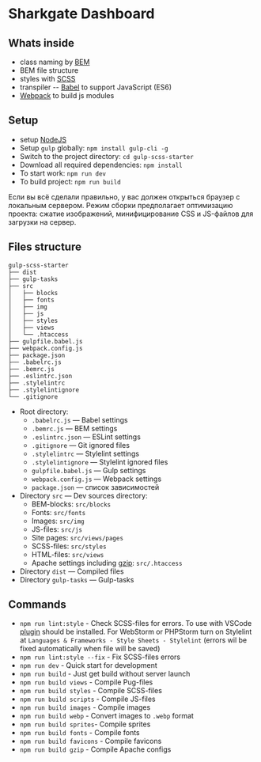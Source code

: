 # Sharkgate Dashboard

## Whats inside
* class naming by [BEM](https://ru.bem.info/)
* BEM file structure
* styles with [SCSS](https://sass-lang.com/)
* transpiler -- [Babel](https://babeljs.io/) to support JavaScript (ES6)
* [Webpack](https://webpack.js.org/) to build js modules

## Setup
* setup [NodeJS](https://nodejs.org/en/)
* Setup ```gulp``` globally: ```npm install gulp-cli -g```
* Switch to the project directory: ```cd gulp-scss-starter```
* Download all required dependencies: ```npm install```
* To start work: ```npm run dev```
* To build project: ```npm run build```

Если вы всё сделали правильно, у вас должен открыться браузер с локальным сервером. Режим сборки предполагает оптимизацию проекта: сжатие изображений, минифицирование CSS и JS-файлов для загрузки на сервер.

## Files structure

```
gulp-scss-starter
├── dist
├── gulp-tasks
├── src
│   ├── blocks
│   ├── fonts
│   ├── img
│   ├── js
│   ├── styles
│   ├── views
│   └── .htaccess
├── gulpfile.babel.js
├── webpack.config.js
├── package.json
├── .babelrc.js
├── .bemrc.js
├── .eslintrc.json
├── .stylelintrc
├── .stylelintignore
└── .gitignore
```

* Root directory:
    * ```.babelrc.js``` — Babel settings
    * ```.bemrc.js``` — BEM settings
    * ```.eslintrc.json``` — ESLint settings
    * ```.gitignore``` — Git ignored files
    * ```.stylelintrc``` — Stylelint settings
    * ```.stylelintignore``` — Stylelint ignored files
    * ```gulpfile.babel.js``` — Gulp settings
    * ```webpack.config.js``` — Webpack settings
    * ```package.json``` — список зависимостей
* Directory ```src``` — Dev sources directory:
    * BEM-blocks: ```src/blocks```
    * Fonts: ```src/fonts```
    * Images: ```src/img```
    * JS-files: ```src/js```
    * Site pages: ```src/views/pages```
    * SCSS-files: ```src/styles```
    * HTML-files: ```src/views```
    * Apache settings including [gzip](https://habr.com/ru/post/221849/): ```src/.htaccess```
* Directory ```dist``` — Compiled files
* Directory ```gulp-tasks``` — Gulp-tasks


## Commands
* ```npm run lint:style``` - Check SCSS-files for errors. To use with VSCode [plugin](https://marketplace.visualstudio.com/items?itemName=shinnn.stylelint) should be installed. For WebStorm 
or PHPStorm turn on Stylelint at ```Languages & Frameworks - Style Sheets - Stylelint``` (errors wil be fixed automatically when file will be saved)
* ```npm run lint:style --fix``` - Fix SCSS-files errors
* ```npm run dev``` - Quick start for development
* ```npm run build``` - Just get build without server launch
* ```npm run build views``` - Compile Pug-files
* ```npm run build styles``` - Compile SCSS-files
* ```npm run build scripts``` - Compile JS-files
* ```npm run build images``` - Compile images
* ```npm run build webp``` - Convert images to ```.webp``` format
* ```npm run build sprites```- Compile sprites
* ```npm run build fonts``` - Compile fonts
* ```npm run build favicons``` - Compile favicons
* ```npm run build gzip``` - Compile Apache configs
